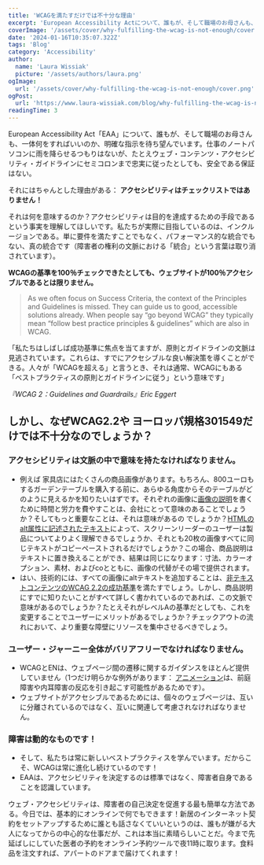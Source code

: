 ```yaml
---
title: 'WCAGを満たすだけでは不十分な理由'
excerpt: 'European Accessibility Actについて、誰もが、そして職場のお母さんも、一体何をすればいいのか、明確な指示を待ち望んでいます。仕事のノートパソコンに雨を降らせるつもりはないが、。。。'
coverImage: '/assets/cover/why-fulfilling-the-wcag-is-not-enough/cover.png'
date: '2024-01-16T10:35:07.322Z'
tags: 'Blog'
category: 'Accessibility'
author:
  name: 'Laura Wissiak'
  picture: '/assets/authors/laura.png'
ogImage:
  url: '/assets/cover/why-fulfilling-the-wcag-is-not-enough/cover.png'
ogPost:
  url: 'https://www.laura-wissiak.com/blog/why-fulfilling-the-wcag-is-not-enough'
readingTime: 3
---
```


European Accessibility Act「EAA」について、誰もが、そして職場のお母さんも、一体何をすればいいのか、明確な指示を待ち望んでいます。仕事のノートパソコンに雨を降らせるつもりはないが、たとえウェブ・コンテンツ・アクセシビリティ・ガイドラインにセミコロンまで忠実に従ったとしても、安全である保証はない。

それにはちゃんとした理由がある： **アクセシビリティはチェックリストではありません！**

それは何を意味するのか？アクセシビリティは目的を達成するための手段であるという事実を理解してほしいです。私たちが実際に目指しているのは、インクルージョンである。単に要件を満たすことでもなく、パフォーマンス的な統合でもない、真の統合です（障害者の権利の文脈における「統合」という言葉は取り消されています）。

**WCAGの基準を100％チェックできたとしても、ウェブサイトが100％アクセシブルであるとは限りません。**

> As we often focus on Success Criteria, the context of the Principles and Guidelines is missed. They can guide us to good, accessible solutions already. When people say “go beyond WCAG” they typically mean “follow best practice principles & guidelines” which are also in WCAG.

「私たちはしばしば成功基準に焦点を当てますが、原則とガイドラインの文脈は見逃されています。これらは、すでにアクセシブルな良い解決策を導くことができる。人々が「WCAGを超える」と言うとき、それは通常、WCAGにもある「ベストプラクティスの原則とガイドラインに従う」という意味です」

_『WCAG 2：Guidelines and Guardrails』Eric Eggert_

## しかし、なぜWCAG2.2や ヨーロッパ規格301549だけでは不十分なのでしょうか？

### アクセシビリティは文脈の中で意味を持たなければなりません。

- 例えば 家具店にはたくさんの商品画像があります。もちろん、800ユーロもするガーデンテーブルを購入する前に、あらゆる角度からそのテーブルがどのように見えるかを知りたいはずです。それぞれの画像に[画像の説明](https://accessibility.huit.harvard.edu/describe-content-images)を書くために時間と労力を費やすことは、会社にとって意味のあることでしょうか？そしてもっと重要なことは、それは意味があるの でしょうか？[HTMLのalt属性に記述されたテキスト](https://webaim.org/techniques/alttext/)によって、スクリーンリーダーのユーザーは製品についてよりよく理解できるでしょうか、それとも20枚の画像すべてに同じテキストがコピーペーストされるだけでしょうか？この場合、商品説明はテキストに置き換えることができ、結果は同じになります：寸法、カラーオプション、素材、およびcoとともに、画像の代替がその場で提供されます。
- はい、技術的には、すべての画像にaltテキストを追加することは、[非テキストコンテンツのWCAG 2.2の成功基準](https://www.w3.org/WAI/WCAG22/Understanding/non-text-content.html)を満たすでしょう。しかし、商品説明にすでに知りたいことがすべて詳しく書かれているのであれば、この文脈で意味があるのでしょうか？たとえそれがレベルAの基準だとしても、これを変更することでユーザーにメリットがあるでしょうか？チェックアウトの流れにおいて、より重要な障壁にリソースを集中させるべきでしょう。

### ユーザー・ジャーニー全体がバリアフリーでなければなりません。

- WCAGとENは、ウェブページ間の遷移に関するガイダンスをほとんど提供していません（1つだけ明らかな例外があります： [アニメーション](https://www.w3.org/WAI/WCAG22/Understanding/animation-from-interactions.html)は、前庭障害や内耳障害の反応を引き起こす可能性があるためです）。
- ウェブサイトがアクセシブルであるためには、個々のウェブページは、互いに分離されているのではなく、互いに関連して考慮されなければなりません。

### 障害は動的なものです！

- そして、私たちは常に新しいベストプラクティスを学んでいます。だからこそ、WCAGは常に進化し続けているのです！
- EAAは、アクセシビリティを決定するのは標準ではなく、障害者自身であることを認識しています。

ウェブ・アクセシビリティは、障害者の自己決定を促進する最も簡単な方法である。今日では、基本的にオンラインで何でもできます！新居のインターネット契約をセットアップするために誰とも話さなくていいというのは、誰もが嫌がる大人になってからの中心的な仕事だが、これは本当に素晴らしいことだ。今まで先延ばしにしていた医者の予約をオンライン予約ツールで夜11時に取ります。食料品を注文すれば、アパートのドアまで届けてくれます！
